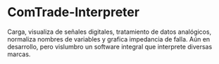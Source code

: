 # ComTrade-Interpreter
Carga, visualiza de señales digitales, tratamiento de datos analógicos, normaliza nombres de variables y grafica impedancia de falla. Aún en desarrollo, pero vislumbro un software integral que interprete diversas marcas. 
